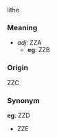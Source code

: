 lithe
### Meaning
+ _adj_: ZZA
    + __eg__: ZZB

### Origin

ZZC

### Synonym

__eg__: ZZD

+ ZZE


